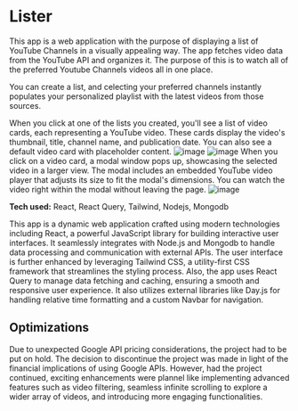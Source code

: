 # Lister
This app is a web application with the purpose of displaying a list of YouTube Channels in a visually appealing way. The app fetches video data from the YouTube API and organizes it. The purpose of this is to watch all of the preferred Youtube Channels videos all in one place. 

You can create a list, and celecting your preferred channels instantly populates your personalized playlist with the latest videos from those sources.

When you click at one of the lists you created, you'll see a list of video cards, each representing a YouTube video. These cards display the video's thumbnail, title, channel name, and publication date. You can also see a default video card with placeholder content.
![image](https://github.com/AltinGruda/lister/assets/67205874/ed460607-4151-4196-a1c8-7eb757949205)
![image](https://github.com/AltinGruda/lister/assets/67205874/44c25421-c1c5-4d79-b286-21dafef7ba23)
When you click on a video card, a modal window pops up, showcasing the selected video in a larger view. The modal includes an embedded YouTube video player that adjusts its size to fit the modal's dimensions. You can watch the video right within the modal without leaving the page.
![image](https://github.com/AltinGruda/lister/assets/67205874/86e60e0b-5cc1-4a47-a037-74f5883775b9)

**Tech used:** React, React Query, Tailwind, Nodejs, Mongodb

This app is a dynamic web application crafted using modern technologies including React, a powerful JavaScript library for building interactive user interfaces. It seamlessly integrates with Node.js and Mongodb to handle data processing and communication with external APIs. The user interface is further enhanced by leveraging Tailwind CSS, a utility-first CSS framework that streamlines the styling process. Also, the app uses React Query to manage data fetching and caching, ensuring a smooth and responsive user experience. It also utilizes external libraries like Day.js for handling relative time formatting and a custom Navbar for navigation.

## Optimizations
Due to unexpected Google API pricing considerations, the project had to be put on hold. The decision to discontinue the project was made in light of the financial implications of using Google APIs. However, had the project continued, exciting enhancements were plannel like implementing advanced features such as video filtering, seamless infinite scrolling to explore a wider array of videos, and introducing more engaging functionalities.
